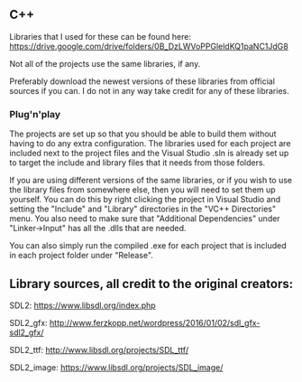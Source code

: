 ## C++

Libraries that I used for these can be found here:
https://drive.google.com/drive/folders/0B_DzLWVoPPGleldKQ1paNC1JdG8

Not all of the projects use the same libraries, if any.

Preferably download the newest versions of these libraries from official sources if you can. I do not in any way take credit for any of these libraries.

### Plug'n'play
The projects are set up so that you should be able to build them without having to do any extra configuration. The libraries used for each project are included next to the project files and the Visual Studio .sln is already set up to target the include and library files that it needs from those folders.

If you are using different versions of the same libraries, or if you wish to use the library files from somewhere else, then you will need to set them up yourself. You can do this by right clicking the project in Visual Studio and setting the "Include" and "Library" directories in the "VC++ Directories" menu. You also need to make sure that "Additional Dependencies" under "Linker->Input" has all the .dlls that are needed.

You can also simply run the compiled .exe for each project that is included in each project folder under "Release".


## Library sources, all credit to the original creators:

SDL2: https://www.libsdl.org/index.php

SDL2_gfx: http://www.ferzkopp.net/wordpress/2016/01/02/sdl_gfx-sdl2_gfx/

SDL2_ttf: http://www.libsdl.org/projects/SDL_ttf/

SDL2_image: https://www.libsdl.org/projects/SDL_image/


